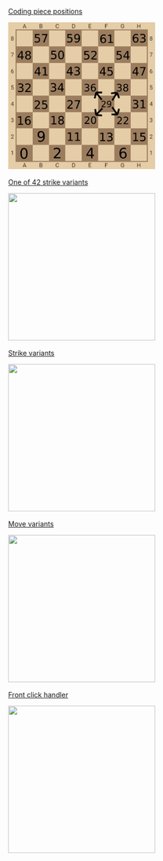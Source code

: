 [Coding piece positions](link-url)

<img height="300" src="https://github.com/ClassicDP/checkers_core/blob/master/img/1.png" width="300"/>

[One of 42 strike variants](link-url) 


<img height="300" src="/home/dmitry/checkers_core/img/2.png" width="300"/>

[Strike variants](link-url)



<img height="300" src="/home/dmitry/checkers_core/img/3.png" width="300"/>

[Move variants ](link-url)

<img height="300" src="/home/dmitry/checkers_core/img/4.png" width="300"/>

[Front click handler](link-url)

<img height="300" src="/home/dmitry/checkers_core/img/5.png" width="300"/>
